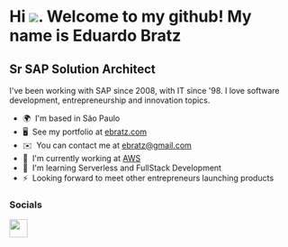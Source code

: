 Hi ![](https://user-images.githubusercontent.com/18350557/176309783-0785949b-9127-417c-8b55-ab5a4333674e.gif). Welcome to my github!
My name is Eduardo Bratz
=====================================================================================================================================

Sr SAP Solution Architect
-------------------------

I've been working with SAP since 2008, with IT since '98. I love software development, entrepreneurship and innovation topics.

* 🌍  I'm based in São Paulo
* 🖥️  See my portfolio at [ebratz.com](http://ebratz.com)
* ✉️  You can contact me at [ebratz@gmail.com](mailto:ebratz@gmail.com)
* 🚀  I'm currently working at [AWS](http://aws.amazon.com) 
* 🧠  I'm learning Serverless and FullStack Development
* ⚡  Looking forward to meet other entrepreneurs launching products



### Socials

<p align="left">  <a href="https://www.linkedin.com/in/ebratz" target="_blank" rel="noreferrer"> <picture> <source media="(prefers-color-scheme: dark)" srcset="https://raw.githubusercontent.com/danielcranney/readme-generator/main/public/icons/socials/linkedin-dark.svg" /> <source media="(prefers-color-scheme: light)" srcset="https://raw.githubusercontent.com/danielcranney/readme-generator/main/public/icons/socials/linkedin.svg" /> <img src="https://raw.githubusercontent.com/danielcranney/readme-generator/main/public/icons/socials/linkedin.svg" width="32" height="32" /> </picture> </a></p>

